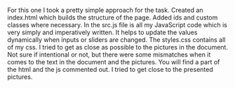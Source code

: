 For this one I took a pretty simple approach for the task. 
Created an index.html which builds the structure of the page. 
Added ids and custom classes where necessary.
In the src.js file is all my JavaScript code which is very simply and imperatively written.
It helps to update the values dynamically when inputs or sliders are changed.
The styles.css contains all of my css. I tried to get as close as possible to the pictures in the document.
Not sure if intentional or not, but there were some mismatches when it comes to the text in the document and the pictures.
You will find a part of the html and the js commented out. I tried to get close to the presented pictures.
